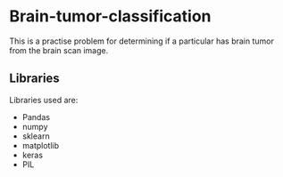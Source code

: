 # Brain-tumor-classification
This is a practise problem for determining if a particular has brain tumor from the brain scan image.
## Libraries
Libraries used are:
* Pandas
* numpy
* sklearn
* matplotlib
* keras
* PIL


